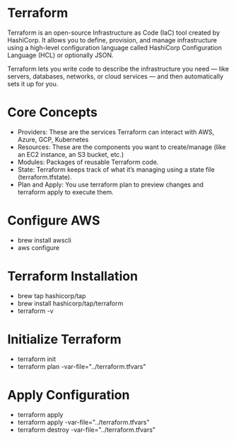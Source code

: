 # Terraform
Terraform is an open-source Infrastructure as Code (IaC) tool created by HashiCorp. It allows you to define, provision, and manage infrastructure using a high-level configuration language called HashiCorp Configuration Language (HCL) or optionally JSON.

Terraform lets you write code to describe the infrastructure you need — like servers, databases, networks, or cloud services — and then automatically sets it up for you.

# Core Concepts
- Providers: These are the services Terraform can interact with AWS, Azure, GCP, Kubernetes
- Resources: These are the components you want to create/manage (like an EC2 instance, an S3 bucket, etc.)
- Modules: Packages of reusable Terraform code.
- State: Terraform keeps track of what it’s managing using a state file (terraform.tfstate).
- Plan and Apply: You use terraform plan to preview changes and terraform apply to execute them.

# Configure AWS
- brew install awscli
- aws configure

# Terraform Installation
- brew tap hashicorp/tap
- brew install hashicorp/tap/terraform
- terraform -v

# Initialize Terraform
- terraform init
- terraform plan -var-file="../terraform.tfvars"
# Apply Configuration
- terraform apply
- terraform apply -var-file="../terraform.tfvars"
- terraform destroy -var-file="../terraform.tfvars"
